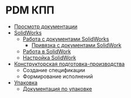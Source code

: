 # PDM КПП

* [Просмотр документации](prosmotr-dokumentacii.md)
* [SolidWorks](solidworks/)
  * [Работа с документами SolidWorks](solidworks/rabota-v-it-s-dokumentami-sw/)
    * [Привязка с документами SolidWork](solidworks/rabota-v-it-s-dokumentami-sw/)
  * [Работа в SolidWork](solidworks/rabota-v-solidworks/)
  * [Настройка SolidWork](solidworks/nastroika-solidworks/)
* [Конструкторская подготовка-производства](konstruktorskaya-podgotovka-proizvodstva/)
  * Создание спецификации
  * Формирование исполнений
* [Упаковка](upakovka/)
  * [Документация по упаковке](upakovka/dokumentaciya-po-upakovke.md)
